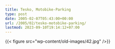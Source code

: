 ```yaml
---
title: Tesko, Motobike-Parking
type: post
date: 2005-02-07T05:43:00+00:00
url: /2005/02/tesko-motobike-parking/
lastmod: 2023-09-10T19:14:12+07:00
---
```

{{< figure src="wp-content/old-images/42.jpg" />}}

